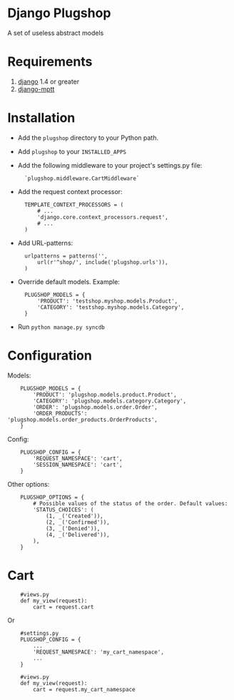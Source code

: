 Django Plugshop
===============

A set of useless abstract models

Requirements
============

1. [django](https://github.com/django/django/) 1.4 or greater
2. [django-mptt](https://github.com/django-mptt/django-mptt/)

Installation
============

* Add the `plugshop` directory to your Python path.

* Add `plugshop` to your `INSTALLED_APPS`

* Add the following middleware to your project's settings.py file:

        `plugshop.middleware.CartMiddleware`

* Add the request context processor:

        TEMPLATE_CONTEXT_PROCESSORS = (
            # ...
            'django.core.context_processors.request',
            # ...
        )
        
* Add URL-patterns:

        urlpatterns = patterns('',  
            url(r'^shop/', include('plugshop.urls')),  
        )

* Override default models. Example:
        
        PLUGSHOP_MODELS = {
            'PRODUCT': 'testshop.myshop.models.Product',
            'CATEGORY': 'testshop.myshop.models.Category',
        }
    
* Run `python manage.py syncdb`


Configuration
=============

Models:

        PLUGSHOP_MODELS = {
            'PRODUCT': 'plugshop.models.product.Product',
            'CATEGORY': 'plugshop.models.category.Category',
            'ORDER': 'plugshop.models.order.Order',
            'ORDER_PRODUCTS': 'plugshop.models.order_products.OrderProducts',
        }

Config:
    
    
        PLUGSHOP_CONFIG = {
            'REQUEST_NAMESPACE': 'cart',
            'SESSION_NAMESPACE': 'cart',
        }

Other options:

        PLUGSHOP_OPTIONS = {
            # Possible values of the status of the order. Default values:
            'STATUS_CHOICES': (
                (1, _('Created')),
                (2, _('Confirmed')),
                (3, _('Denied')),
                (4, _('Delivered')),
            ),
        }
    
Cart
====

        #views.py
        def my_view(request):
            cart = request.cart
    
Or
    
        #settings.py
        PLUGSHOP_CONFIG = {
            ...
            'REQUEST_NAMESPACE': 'my_cart_namespace',
            ...
        }
        
        #views.py
        def my_view(request):
            cart = request.my_cart_namespace
